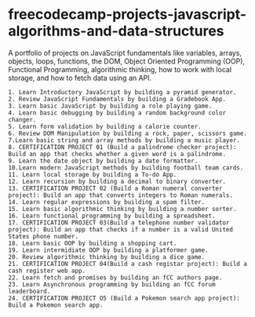 # freecodecamp-projects-javascript-algorithms-and-data-structures
A portfolio of projects on JavaScript fundamentals like variables, arrays, objects, loops, functions, the DOM, Object Oriented Programming (OOP), Functional Programming, algorithmic thinking, how to work with local storage, and how to fetch data using an API.
 
    1. Learn Introductory JavaScript by building a pyramid generator.
    2. Review JavaScript Fundamentals by building a Gradebook App.
    3. Learn basic JavaScript by building a role playing game.
    4. Learn basic debugging by building a random background color changer.
    5. Learn form validation by building a calorie counter.
    6. Review DOM Manipulation by building a rock, paper, scissors game.
    7.Learn basic string and array methods by building a music player.
    8. CERTIFICATION PROJECT 01 (Build a palindrome checker project): Build an app that checks whether a given word is a palindrome.
    9. Learn the date object by building a date formatter.
    10.Learn modern JavaScript methods by building football team cards.
    11. Learn local storage by building a To-do App.
    12. Learn recursion by building a decimal to binary converter.
    13. CERTIFICATION PROJECT 02 (Build a Roman numeral converter project): Build an app that converts integers to Roman numerals.
    14. Learn regular expressions by building a spam filter.
    15. Learn basic algorithmic thinking by building a number sorter.
    16. Learn functional programming by building a spreadsheet.
    17. CERTIFICATION PROJECT 03(Build a telephone number validator project): Build an app that checks if a number is a valid United States phone number.
    18. Learn basic OOP by building a shopping cart.
    19. Learn intermidiate OOP by building a platformer game.
    20. Review algorithmic thinking by building a dice game.
    21. CERTIFICATION PROJECT 04(Build a cash registar project): Build a cash register web app.
    22. Learn fetch and promises by building an fCC authors page.
    23. Learn Asynchronous programming by building an fCC forum leaderboard.
    24. CERTIFICATION PROJECT O5 (Build a Pokemon search app project): Build a Pokemon search app.
